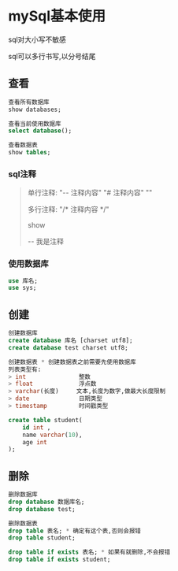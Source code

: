 # mySql基本使用
sql对大小写不敏感

sql可以多行书写,以分号结尾

## 查看

```sql 
查看所有数据库
show databases;

查看当前使用数据库
select database();

查看数据表
show tables;
```

### sql注释

> 单行注释: "-- 注释内容" "# 注释内容" ""
>
> 多行注释: "/* 注释内容 */"
>
> show
>
> -- 我是注释



### 使用数据库
```sql
use 库名;
use sys;
```


## 创建
```sql
创建数据库
create database 库名 [charset utf8];
create database test charset utf8;

创建数据表 * 创建数据表之前需要先使用数据库
列表类型有:
> int               整数
> float             浮点数
> varchar(长度)     文本,长度为数字,做最大长度限制
> date              日期类型
> timestamp         时间戳类型

create table student(
    id int ,
    name varchar(10),
    age int
);
```

## 删除
```sql
删除数据库
drop database 数据库名;
drop database test;

删除数据表
drop table 表名; * 确定有这个表,否则会报错
drop table student; 

drop table if exists 表名; * 如果有就删除,不会报错
drop table if exists student; 
```




